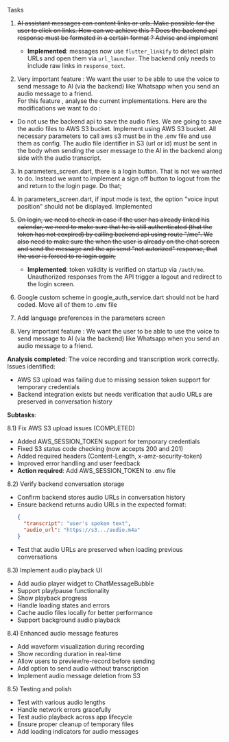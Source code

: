 Tasks

1) ~~AI assistant messages can content links or urls. Make possible for the user to click on links. How can we achieve this  ? Does the backend api response must be formated in a certain format ? Advise and implement~~
   - **Implemented**: messages now use `flutter_linkify` to detect plain URLs and open them via `url_launcher`. The backend only needs to include raw links in `response_text`.

2) Very important feature : We want the user to be able to use the voice to send message to AI (via the backend) like Whatsapp when you send an audio message to a friend.  
For this feature , analyse the current implementations. Here are the modifications we want to do : 
- Do not use the backend api to save the audio files. We are going to save the audio files to AWS S3 bucket. Implement using AWS S3 bucket. All necessary parameters to call aws s3 must be in the .env file and use them as config.
The audio file  identifier in S3 (url or id) must be sent in the body when sending the user message to the AI in the backend along side with the audio transcript. 

3) In parameters_screen.dart, there is a login button. That is not we wanted to do. Instead we want to implement a sign off button to logout from the and return to the login page. Do that;

4) In parameters_screen.dart, if input mode is text, the option "voice input position" should not be displayed. Implemented
5) ~~On login, we need to check in case if the user has already linked his calendar, we need to make sure that he is still authenticated (that the token has not eexpired) by calling backend api using route "/me". We also need to make sure the when the user is already on the chat screen and send the message and the api send "not autorized" response, that the user is forced to re login again;~~
   - **Implemented**: token validity is verified on startup via `/auth/me`. Unauthorized responses from the API trigger a logout and redirect to the login screen.
6) Google custom scheme in google_auth_service.dart should not be hard coded. Move all of them to .env file

7) Add language preferences in the parameters screen

8) Very important feature : We want the user to be able to use the voice to send message to AI (via the backend) like Whatsapp when you send an audio message to a friend.

**Analysis completed**: The voice recording and transcription work correctly. Issues identified:
- AWS S3 upload was failing due to missing session token support for temporary credentials
- Backend integration exists but needs verification that audio URLs are preserved in conversation history

**Subtasks**:

8.1) Fix AWS S3 upload issues (COMPLETED)
   - Added AWS_SESSION_TOKEN support for temporary credentials
   - Fixed S3 status code checking (now accepts 200 and 201)
   - Added required headers (Content-Length, x-amz-security-token)
   - Improved error handling and user feedback
   - **Action required**: Add AWS_SESSION_TOKEN to .env file

8.2) Verify backend conversation storage
   - Confirm backend stores audio URLs in conversation history
   - Ensure backend returns audio URLs in the expected format:
     ```json
     {
       "transcript": "user's spoken text",
       "audio_url": "https://s3.../audio.m4a"
     }
     ```
   - Test that audio URLs are preserved when loading previous conversations

8.3) Implement audio playback UI
   - Add audio player widget to ChatMessageBubble
   - Support play/pause functionality
   - Show playback progress
   - Handle loading states and errors
   - Cache audio files locally for better performance
   - Support background audio playback

8.4) Enhanced audio message features
   - Add waveform visualization during recording
   - Show recording duration in real-time
   - Allow users to preview/re-record before sending
   - Add option to send audio without transcription
   - Implement audio message deletion from S3

8.5) Testing and polish
   - Test with various audio lengths
   - Handle network errors gracefully
   - Test audio playback across app lifecycle
   - Ensure proper cleanup of temporary files
   - Add loading indicators for audio messages  


